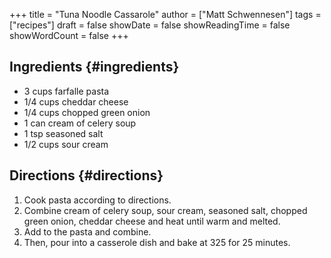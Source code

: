 +++
title = "Tuna Noodle Cassarole"
author = ["Matt Schwennesen"]
tags = ["recipes"]
draft = false
showDate = false
showReadingTime = false
showWordCount = false
+++

## Ingredients {#ingredients}

-   3 cups farfalle pasta
-   1/4 cups cheddar cheese
-   1/4 cups chopped green onion
-   1 can cream of celery soup
-   1 tsp seasoned salt
-   1/2 cups sour cream


## Directions {#directions}

1.  Cook pasta according to directions.
2.  Combine cream of celery soup, sour cream, seasoned salt, chopped green onion,
    cheddar cheese and heat until warm and melted.
3.  Add to the pasta and combine.
4.  Then, pour into a casserole dish and bake at 325 for 25 minutes.
